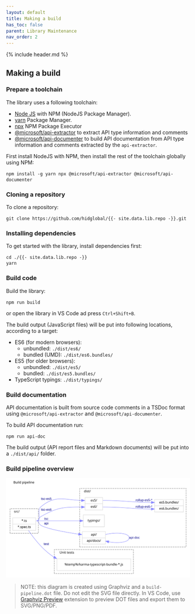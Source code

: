 ```yaml
---
layout: default
title: Making a build
has_toc: false
parent: Library Maintenance
nav_order: 2  
---
```

{% include header.md %}

## Making a build

<a name="toolchain"></a>
### Prepare a toolchain

The library uses a following toolchain:
* [Node JS](https://nodejs.org) with NPM (NodeJS Package Manager).
* [yarn](https://yarnpkg.com) Package Manager.
* [npx](https://www.npmjs.com/package/npx) NPM Package Executor
* [@microsoft/api-extractor](https://api-extractor.com/pages/overview/intro/) to extract API type information and comments
* [@microsoft/api-documenter](https://api-extractor.com/pages/setup/generating_docs/) to build API documentation from API type information and comments extracted by the `api-extractor`.

First install NodeJS with NPM, then install the rest of the toolchain globally using NPM:

```
npm install -g yarn npx @microsoft/api-extractor @microsoft/api-documenter
```

<a name="clone"></a>
### Cloning a repository

To clone a repository:

```
git clone https://github.com/hidglobal/{{- site.data.lib.repo -}}.git
```

<a name="deps"></a>
### Installing dependencies


To get started with the library, install dependencies first:

```
cd ./{{- site.data.lib.repo -}}
yarn
```

<a name="code"></a>
### Build code

Build the library:

```
npm run build
```

or open the library in VS Code ad press `Ctrl+Shift+B`.

The build output (JavaScript files) will be put into following locations, according to a target:
* ES6 (for modern browsers):
  * unbundled: `./dist/es6/`
  * bundled (UMD): `./dist/es6.bundles/`
* ES5 (for older browsers):
  * unbundled: `./dist/es5/`
  * bundled: `./dist/es5.bundles/`
* TypeScript typings: `./dist/typings/`

<a name="documentation"></a>
### Build documentation

API documentation is built from source code comments in a TSDoc format
using `@microsoft/api-extractor` and `@microsoft/api-documenter`.

To build API documentation run:
```
npm run api-doc
```

The build output (API report files and Markdown documents) will be put into a `./dist/api/` folder.

### Build pipeline overview


[![Build pipeline](build-pipeline.svg)](build-pipeline.dot)

> NOTE: this diagram is created using Graphviz and a `build-pipeline.dot` file.
Do not edit the SVG file directly.
In VS Code, use [Graphviz Preview](https://marketplace.visualstudio.com/items?itemName=EFanZh.graphviz-preview)
extension to preview DOT files and export them to SVG/PNG/PDF.
